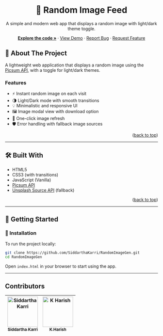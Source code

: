 <a name="readme-top"></a>
<br />
<div align="center">
  <h1>🎲 Random Image Feed</h1>
  <p>A simple and modern web app that displays a random image with light/dark theme toggle.</p>
  <p>
    <a href="https://github.com/SiddarthaKarri/RandomImageGen"><strong>Explore the code »</strong></a>
    ·
    <a href="https://siddarthakarri.github.io/RandomImageGen/">View Demo</a>
    ·
    <a href="https://github.com/SiddarthaKarri/RandomImageGen/issues">Report Bug</a>
    ·
    <a href="https://github.com/SiddarthaKarri/RandomImageGen/issues">Request Feature</a>
  </p>
</div>

## 🧾 About The Project

A lightweight web application that displays a random image using the [Picsum API](https://picsum.photos), with a toggle for light/dark themes.

### Features

- ⚡ Instant random image on each visit
- 🌗 Light/Dark mode with smooth transitions
- 💡 Minimalistic and responsive UI
- 🖼️ Image modal view with download option
- 🔄 One-click image refresh
- 🛡️ Error handling with fallback image sources

<p align="right">(<a href="#readme-top">back to top</a>)</p>

---

## 🛠️ Built With

- HTML5
- CSS3 (with transitions)
- JavaScript (Vanilla)
- [Picsum API](https://picsum.photos)
- [Unsplash Source API](https://source.unsplash.com) (fallback)

<p align="right">(<a href="#readme-top">back to top</a>)</p>

---

## 🏁 Getting Started

### 🔧 Installation

To run the project locally:

```bash
git clone https://github.com/SiddarthaKarri/RandomImageGen.git
cd RandomImageGen
```

Open `index.html` in your browser to start using the app.

---
## Contributors
| [<img src="https://github.com/SiddarthaKarri.png" width="100px;" alt="Siddartha Karri"/><br /><sub><b>Siddartha Karri</b></sub>](https://github.com/SiddarthaKarri) | [<img src="https://github.com/K-Harish05.png" width="100px;" alt="K Harish"/><br /><sub><b>K Harish</b></sub>](https://github.com/K-Harish05) |
|:--:|:--:|